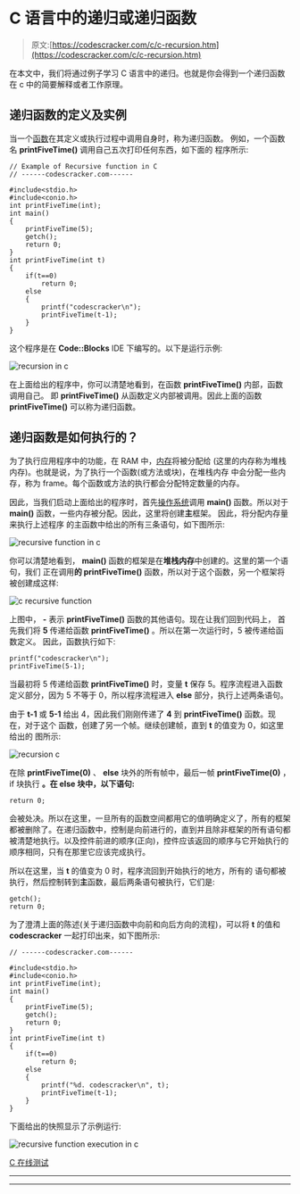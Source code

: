 # C 语言中的递归或递归函数

> 原文:[https://codescracker.com/c/c-recursion.htm](https://codescracker.com/c/c-recursion.htm)

在本文中，我们将通过例子学习 C 语言中的递归。也就是你会得到一个递归函数在 c 中的简要解释或者工作原理。

## 递归函数的定义及实例

当一个[函数](/c/c-functions.htm)在其定义或执行过程中调用自身时，称为递归函数。 例如，一个函数名 **printFiveTime()** 调用自己五次打印任何东西，如下面的 程序所示:

```
// Example of Recursive function in C
// ------codescracker.com------

#include<stdio.h>
#include<conio.h>
int printFiveTime(int);
int main()
{
    printFiveTime(5);
    getch();
    return 0;
}
int printFiveTime(int t)
{
    if(t==0)
        return 0;
    else
    {
        printf("codescracker\n");
        printFiveTime(t-1);
    }
}
```

这个程序是在 **Code::Blocks** IDE 下编写的。以下是运行示例:

![recursion in c](../Images/0af9025fd7347d3c6bc1916dbec76855.png)

在上面给出的程序中，你可以清楚地看到，在函数 **printFiveTime()** 内部，函数调用自己。 即 **printFiveTime()** 从函数定义内部被调用。因此上面的函数 **printFiveTime()** 可以称为递归函数。

## 递归函数是如何执行的？

为了执行应用程序中的功能，在 RAM 中，[内存](/operating-system/memory.htm)将被分配给 (这里的内存称为堆栈内存)。也就是说，为了执行一个函数(或方法或块)，在堆栈内存 中会分配一些内存，称为 frame。每个函数或方法的执行都会分配特定数量的内存。

因此，当我们启动上面给出的程序时，首先[操作系统](/operating-system/index.htm)调用 **main()** 函数。所以对于 **main()** 函数，一些内存被分配。因此，这里将创建**主**框架。 因此，将分配内存量来执行上述程序 的主函数中给出的所有三条语句，如下图所示:

![recursive function in c](../Images/051d6347d9b8f53905383c4e3dd0492b.png)

你可以清楚地看到， **main()** 函数的框架是在**堆栈内存**中创建的。这里的第一个语句，我们 正在调用**的 printFiveTime()** 函数，所以对于这个函数，另一个框架将被创建成这样:

![c recursive function](../Images/b3f3e3f7249b75f03d5d8d50e92460c4.png)

上图中， **-** 表示 **printFiveTime()** 函数的其他语句。现在让我们回到代码上， 首先我们将 **5** 传递给函数 **printFiveTime()** 。所以在第一次运行时，5 被传递给函数定义。 因此，函数执行如下:

```
printf("codescracker\n");
printFiveTime(5-1);
```

当最初将 5 传递给函数 **printFiveTime()** 时，变量 **t** 保存 5。程序流程进入函数 定义部分，因为 5 不等于 0，所以程序流程进入 **else** 部分，执行上述两条语句。

由于 **t-1** 或 **5-1** 给出 4，因此我们刚刚传递了 **4** 到 **printFiveTime()** 函数。现在，对于这个 函数，创建了另一个帧。继续创建帧，直到 **t** 的值变为 0，如这里给出的 图所示:

![recursion c](../Images/45955547d87c7138f0d31ed3e9323e93.png)

在除 **printFiveTime(0)** 、 **else** 块外的所有帧中，最后一帧 **printFiveTime(0)** ，if 块执行 **。在 **else** 块中，以下语句:**

```
return 0;
```

会被处决。所以在这里，一旦所有的函数空间都用它的值明确定义了，所有的框架都被删除了。在递归函数中，控制是向前进行的，直到并且除非框架的所有语句都被清楚地执行。以及控件前进的顺序(正向)，控件应该返回的顺序与它开始执行的顺序相同，只有在那里它应该完成执行。

所以在这里，当 **t** 的值变为 0 时，程序流回到开始执行的地方，所有的 语句都被执行，然后控制转到**主**函数，最后两条语句被执行，它们是:

```
getch();
return 0;
```

为了澄清上面的陈述(关于递归函数中向前和向后方向的流程)，可以将 **t** 的值和 **codescracker** 一起打印出来，如下图所示:

```
// ------codescracker.com------

#include<stdio.h>
#include<conio.h>
int printFiveTime(int);
int main()
{
    printFiveTime(5);
    getch();
    return 0;
}
int printFiveTime(int t)
{
    if(t==0)
        return 0;
    else
    {
        printf("%d. codescracker\n", t);
        printFiveTime(t-1);
    }
}
```

下面给出的快照显示了示例运行:

![recursive function execution in c](../Images/4f84e95b97749c62388b40a8db8a27b6.png)

[C 在线测试](/exam/showtest.php?subid=2)

* * *

* * *
